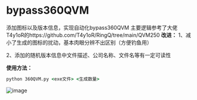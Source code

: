 # bypass360QVM

添加图标以及版本信息，实现自动化bypass360QVM
主要逻辑参考了大佬T4y1oR的https://github.com/T4y1oR/RingQ/tree/main/QVM250
**改进：**
1、减小了生成的图标的扰动，基本肉眼分辨不出区别（方便钓鱼用）

2、添加的随机版本信息中文件描述、公司名称、文件名等有一定可读性

**使用方法：**

```bat
python 360QVM.py <exe文件> <生成数量>
```

![image](https://github.com/user-attachments/assets/f1dc2303-1f27-4d78-89a6-429464f30923)
